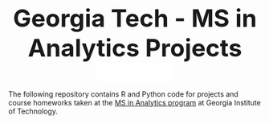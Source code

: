 
<p align="center">
<b><font size="7">Georgia Tech - MS in Analytics Projects</font></b>
<br>
  <img src="ms-analytics-solid-2lines-white_0.png" width= "30%" height= "30%">
</p>

The following repository contains R and Python code for projects and course homeworks taken at the <a href="https://www.analytics.gatech.edu/">MS in Analytics program</a> at Georgia Institute of Technology.
